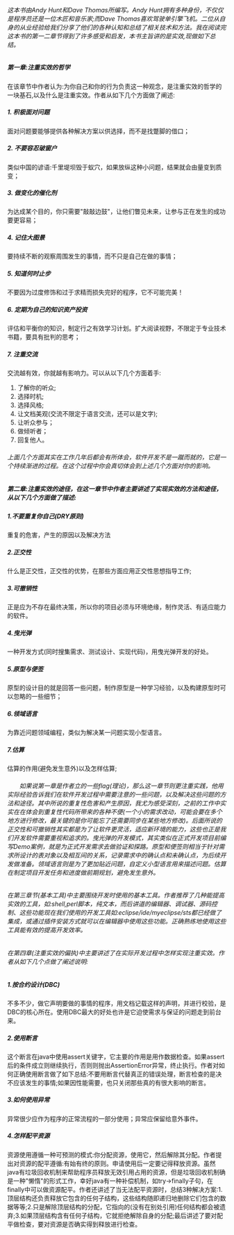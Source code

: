 ###### 这本书由Andy Hunt和Dave Thomas所编写。Andy Hunt拥有多种身份，不仅仅是程序员还是一位木匠和音乐家;而Dave Thomas喜欢驾驶单引擎飞机。二位从自身的从业经验给我们分享了他们的各种认知和总结了相关技术和方法。我在阅读完这本书的第一二章节得到了许多感受和启发，本书主旨讲的是实效,现做如下总结。  
#####       第一章:注重实效的哲学
在该章节中作者认为:为你自己和你的行为负责这一种观念，是注重实效的哲学的一块基石,以及什么是注重实效。作者从如下几个方面做了阐述:

##### 1. 积极面对问题　　
面对问题要能够提供各种解决方案以供选择，而不是找蹩脚的借口；
##### 2. 不要容忍破窗户　　
类似中国的谚语:千里堤坝毁于蚁穴，如果放纵这种小问题，结果就会由量变到质变；
##### 3. 做变化的催化剂　　
为达成某个目的，你只需要"敲敲边鼓"，让他们瞥见未来，让参与正在发生的成功要更容易；
##### 4. 记住大图景　　
要持续不断的观察周围发生的事情，而不只是自己在做的事情；
##### 5. 知道何时止步　　
不要因为过度修饰和过于求精而损失完好的程序，它不可能完美！
##### 6. 定期为自己的知识资产投资　　
评估和平衡你的知识，制定行之有效学习计划。扩大阅读视野，不限定于专业技术书籍，要具有批判的思考；
##### 7. 注重交流　　
交流越有效，你就越有影响力。可以从以下几个方面着手:
1. 了解你的听众;  
1. 选择时机; 
1. 选择风格;  
1. 让文档美观(交流不限定于语言交流，还可以是文字);  
1. 让听众参与；  
1. 做倾听者；
1. 回复他人。  

###### 上面几个方面其实在工作几年后都会有所体会，软件开发不是一蹴而就的，它是一个持续渐进的过程。在这个过程中你会真切体会到上述几个方面对你的影响。
#####         第二章:注重实效的途径，在这一章节中作者主要讲述了实现实效的方法和途径，从以下几个方面做了描述:  

##### 1.不要重复你自己(DRY原则)
重复的危害，产生的原因以及解决方法
##### 2.正交性  
什么是正交性，正交性的优势，在那些方面应用正交性思想指导工作;
##### 3.可撤销性  
正是应为不存在最终决策，所以你的项目必须与环境绝缘，制作灵活、有适应能力的软件。
##### 4.曳光弹  
一种开发方式(同时搜集需求、测试设计、实现代码)，用曳光弹开发的好处。
##### 5.原型与便签  
原型的设计目的就是回答一些问题，制作原型是一种学习经验，以及构建原型时可以忽略的一些细节；
##### 6.领域语言  
为靠近问题领域编程，类似为解决某一问题实现小型语言。
##### 7.估算  
估算的作用(避免发生意外)以及怎样估算;  
###### 　　如果说第一章是作者立的一些flag(理论)，那么这一章节则更注重实践，他用实际经验告诉我们在软件开发过程中需要注意的一些问题，以及解决这些问题的方法和途径。其中所说的重复性危害和产生原因，我尤为感受深刻，之前的工作中实实在在体会到重复性代码所带来的各种不便(一个小的需求改动，可能会要在多个地方进行修改，最关键的是你可能忘了还需要同步在某些地方修改)。后面所说的正交性和可撤销性其实都是为了让软件更灵活，适应新环境的能力，这些也正是我们开发软件需要重视和追求的。曳光弹的开发模式，其实类似在正式开发项目前编写Demo案例，就是为正式开发需求去做验证和探路。原型和便签则相当于针对需求所设计的表对象以及相互间的关系，记录需求中的确认点和未确认点，为后续开发做准备。领域语言则是为了更加贴近问题，自定义小型语言用来描述问题。估算在制定项目开发任务和进度做前期规划，避免发生意外。
###### 在第三章节(基本工具)中主要围绕开发时使用的基本工具。作者推荐了几种能提高实效的工具，如:shell,perl脚本，纯文本，而后讲道的编辑器、调试器、源码控制、这些功能现在我们使用的开发工具如:eclipse/ide/myeclipse/sts都已经做了集成，或通过插件安装方式就可以在编辑器中使用这些功能。正确熟练地使用这些工具能有效的提高开发效率。 

###### 在第四章(注重实效的偏执)中主要讲述了在实际开发过程中怎样实现注重实效。作者从如下几个点做了阐述说明:  
##### 1.按合约设计(DBC)  
不多不少，做它声明要做的事情的程序，用文档记载这样的声明，并进行校验，是DBC的核心所在。使用DBC最大的好处也许是它迫使需求与保证的问题走到前台来。
##### 2.使用断言
这个断言在java中使用assert关键字，它主要的作用是用作数据检查。如果assert后的条件成立则继续执行，否则则抛出AssertionError异常，终止执行。作者对如何正确使用断言做了如下总结:不要用断言代替真正的错误处理，断言检查的是决不应该发生的事情;如果因性能需要，也只关闭那些真的有很大影响的断言。  
##### 3.如何使用异常  
异常很少应作为程序的正常流程的一部分使用；异常应保留给意外事件。  
##### 4.怎样配平资源
资源使用遵循一种可预测的模式:你分配资源，使用它，然后解除其分配。作者提出对资源的配平遵循:有始有终的原则。申请使用后一定要记得释放资源。虽然java有垃圾回收机制来帮助程序员释放无效引用占用的资源，但是垃圾回收机制确是一种"懒惰"的形式工作，幸好java有一种补偿机制，如try->finally子句，在finally中可以做资源配平。作者还讲述了当无法配平资源时，总结3种解决方案:1.顶层结构还负责释放它包含的任何子结构，这些结构随即递归地删除它们包含的数据等等;2.只是解除顶层结构的分配，它指向的(没有在别处引用)任何结构都会被遗弃;3.如果顶层结构含有任何子结构，它就拒绝解除自身的分配;最后讲述了要对配平做检查，要对资源是否确实得到释放进行检查。
